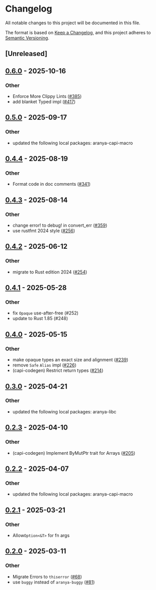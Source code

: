 # Changelog

All notable changes to this project will be documented in this file.

The format is based on [Keep a Changelog](https://keepachangelog.com/en/1.0.0/),
and this project adheres to [Semantic Versioning](https://semver.org/spec/v2.0.0.html).

## [Unreleased]

## [0.6.0](https://github.com/aranya-project/aranya-core/compare/aranya-capi-core-v0.5.0...aranya-capi-core-v0.6.0) - 2025-10-16

### Other

- Enforce More Clippy Lints ([#385](https://github.com/aranya-project/aranya-core/pull/385))
- add blanket Typed impl ([#417](https://github.com/aranya-project/aranya-core/pull/417))

## [0.5.0](https://github.com/aranya-project/aranya-core/compare/aranya-capi-core-v0.4.4...aranya-capi-core-v0.5.0) - 2025-09-17

### Other

- updated the following local packages: aranya-capi-macro

## [0.4.4](https://github.com/aranya-project/aranya-core/compare/aranya-capi-core-v0.4.3...aranya-capi-core-v0.4.4) - 2025-08-19

### Other

- Format code in doc comments ([#341](https://github.com/aranya-project/aranya-core/pull/341))

## [0.4.3](https://github.com/aranya-project/aranya-core/compare/aranya-capi-core-v0.4.2...aranya-capi-core-v0.4.3) - 2025-08-14

### Other

- change error! to debug! in convert_err ([#359](https://github.com/aranya-project/aranya-core/pull/359))
- use rustfmt 2024 style ([#256](https://github.com/aranya-project/aranya-core/pull/256))

## [0.4.2](https://github.com/aranya-project/aranya-core/compare/aranya-capi-core-v0.4.1...aranya-capi-core-v0.4.2) - 2025-06-12

### Other

- migrate to Rust edition 2024 ([#254](https://github.com/aranya-project/aranya-core/pull/254))

## [0.4.1](https://github.com/aranya-project/aranya-core/compare/aranya-capi-core-v0.4.0...aranya-capi-core-v0.4.1) - 2025-05-28

### Other

- fix `Opaque` use-after-free (#252)
- update to Rust 1.85 (#248)

## [0.4.0](https://github.com/aranya-project/aranya-core/compare/aranya-capi-core-v0.3.0...aranya-capi-core-v0.4.0) - 2025-05-15

### Other

- make opaque types an exact size and alignment ([#239](https://github.com/aranya-project/aranya-core/pull/239))
- remove `Safe` `Alias` impl ([#226](https://github.com/aranya-project/aranya-core/pull/226))
- (capi-codegen) Restrict return types ([#214](https://github.com/aranya-project/aranya-core/pull/214))

## [0.3.0](https://github.com/aranya-project/aranya-core/compare/aranya-capi-core-v0.2.3...aranya-capi-core-v0.3.0) - 2025-04-21

### Other

- updated the following local packages: aranya-libc

## [0.2.3](https://github.com/aranya-project/aranya-core/compare/aranya-capi-core-v0.2.2...aranya-capi-core-v0.2.3) - 2025-04-10

### Other

- (capi-codegen) Implement ByMutPtr trait for Arrays ([#205](https://github.com/aranya-project/aranya-core/pull/205))

## [0.2.2](https://github.com/aranya-project/aranya-core/compare/aranya-capi-core-v0.2.1...aranya-capi-core-v0.2.2) - 2025-04-07

### Other

- updated the following local packages: aranya-capi-macro

## [0.2.1](https://aranya.github.com/aranya-project/aranya-core/compare/aranya-capi-core-v0.2.0...aranya-capi-core-v0.2.1) - 2025-03-21

### Other

- Allow`Option<&T>` for fn args

## [0.2.0](https://github.com/aranya-project/aranya-core/compare/aranya-capi-core-v0.1.0...aranya-capi-core-v0.2.0) - 2025-03-11

### Other

- Migrate Errors to `thiserror` ([#68](https://github.com/aranya-project/aranya-core/pull/68))
- use `buggy` instead of `aranya-buggy` ([#81](https://github.com/aranya-project/aranya-core/pull/81))
